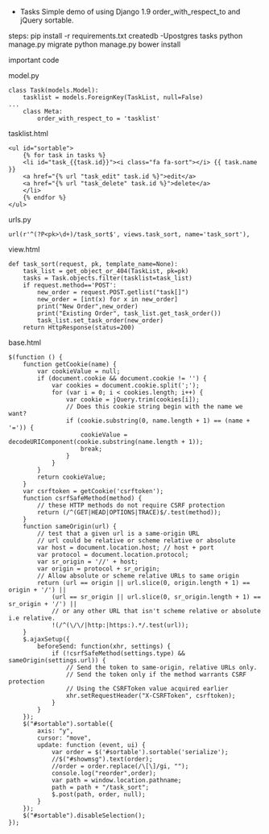 * Tasks
Simple demo of using Django 1.9 order_with_respect_to and jQuery sortable.

steps:
pip install -r requirements.txt
createdb -Upostgres tasks
python manage.py migrate
python manage.py bower install

important code

model.py

    class Task(models.Model):
        tasklist = models.ForeignKey(TaskList, null=False)
    ...
        class Meta:
            order_with_respect_to = 'tasklist'

tasklist.html

    <ul id="sortable">
        {% for task in tasks %}
        <li id="task_{{task.id}}"><i class="fa fa-sort"></i> {{ task.name }}
        <a href="{% url "task_edit" task.id %}">edit</a>
        <a href="{% url "task_delete" task.id %}">delete</a>
        </li>
        {% endfor %}
    </ul>

urls.py

    url(r'^(?P<pk>\d+)/task_sort$', views.task_sort, name='task_sort'),

view.html

    def task_sort(request, pk, template_name=None):
        task_list = get_object_or_404(TaskList, pk=pk)
        tasks = Task.objects.filter(tasklist=task_list)
        if request.method=='POST':
            new_order = request.POST.getlist("task[]")
            new_order = [int(x) for x in new_order]
            print("New Order",new_order)
            print("Existing Order", task_list.get_task_order())
            task_list.set_task_order(new_order)
        return HttpResponse(status=200)

base.html

    $(function () {
        function getCookie(name) {
            var cookieValue = null;
            if (document.cookie && document.cookie != '') {
                var cookies = document.cookie.split(';');
                for (var i = 0; i < cookies.length; i++) {
                    var cookie = jQuery.trim(cookies[i]);
                    // Does this cookie string begin with the name we want?
                    if (cookie.substring(0, name.length + 1) == (name + '=')) {
                        cookieValue = decodeURIComponent(cookie.substring(name.length + 1));
                        break;
                    }
                }
            }
            return cookieValue;
        }
        var csrftoken = getCookie('csrftoken');
        function csrfSafeMethod(method) {
            // these HTTP methods do not require CSRF protection
            return (/^(GET|HEAD|OPTIONS|TRACE)$/.test(method));
        }
        function sameOrigin(url) {
            // test that a given url is a same-origin URL
            // url could be relative or scheme relative or absolute
            var host = document.location.host; // host + port
            var protocol = document.location.protocol;
            var sr_origin = '//' + host;
            var origin = protocol + sr_origin;
            // Allow absolute or scheme relative URLs to same origin
            return (url == origin || url.slice(0, origin.length + 1) == origin + '/') ||
                (url == sr_origin || url.slice(0, sr_origin.length + 1) == sr_origin + '/') ||
                // or any other URL that isn't scheme relative or absolute i.e relative.
                !(/^(\/\/|http:|https:).*/.test(url));
        }
        $.ajaxSetup({
            beforeSend: function(xhr, settings) {
                if (!csrfSafeMethod(settings.type) && sameOrigin(settings.url)) {
                    // Send the token to same-origin, relative URLs only.
                    // Send the token only if the method warrants CSRF protection
                    // Using the CSRFToken value acquired earlier
                    xhr.setRequestHeader("X-CSRFToken", csrftoken);
                }
            }
        });
        $("#sortable").sortable({
            axis: "y",
            cursor: "move",
            update: function (event, ui) {
                var order = $('#sortable').sortable('serialize');
                //$("#showmsg").text(order);
                //order = order.replace(/\[\]/gi, "");
                console.log("reorder",order);
                var path = window.location.pathname;
                path = path + "/task_sort";
                $.post(path, order, null);
            }
        });
        $("#sortable").disableSelection();
    });